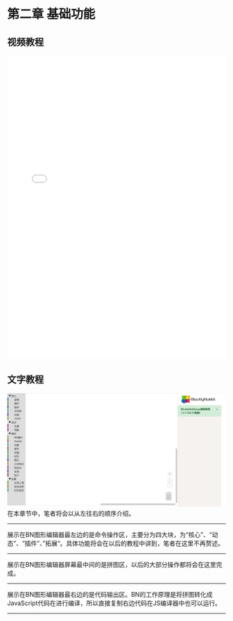 # **第二章 基础功能**
## **视频教程**
<iframe src="//player.bilibili.com/player.html?aid=796608185&aid=796608185&cid=220880921&page=1" scrolling="no" border="0"  frameborder=0 width="100%" height="700 px" framespacing="0" allowfullscreen="true"> </iframe>

## **文字教程**
![](../images/2.png)
在本章节中，笔者将会以从左往右的顺序介绍。
*****
展示在BN图形编辑器最左边的是命令操作区，主要分为四大块，为“核心”、“动态”、“插件”、”拓展“。具体功能将会在以后的教程中讲到，笔者在这里不再赘述。
*****
展示在BN图形编辑器屏幕最中间的是拼图区，以后的大部分操作都将会在这里完成。
*****
展示在BN图形编辑器最右边的是代码输出区。BN的工作原理是将拼图转化成JavaScript代码在进行编译，所以直接复制右边代码在JS编译器中也可以运行。

*****